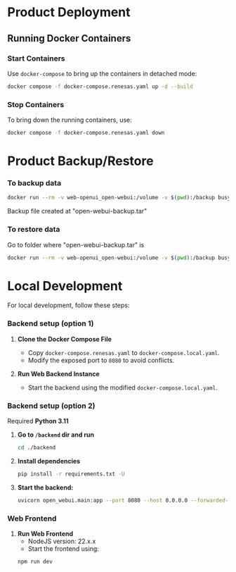 # Product Deployment

## Running Docker Containers

### Start Containers
Use `docker-compose` to bring up the containers in detached mode:

```bash
docker compose -f docker-compose.renesas.yaml up -d --build
```  

### Stop Containers
To bring down the running containers, use:

```bash
docker compose -f docker-compose.renesas.yaml down
```  

# Product Backup/Restore

### To backup data

```bash
docker run --rm -v web-openui_open-webui:/volume -v $(pwd):/backup busybox sh -c "cd /volume && tar cvf /backup/open-webui-backup.tar ."
```  
Backup file created at "open-webui-backup.tar"

### To restore data

Go to folder where "open-webui-backup.tar" is
```bash
docker run --rm -v web-openui_open-webui:/volume -v $(pwd):/backup busybox sh -c "cd /volume && tar xvf /backup/open-webui-backup.tar"
```  

# Local Development

For local development, follow these steps:

### Backend setup (option 1)

1. **Clone the Docker Compose File**
    - Copy `docker-compose.renesas.yaml` to `docker-compose.local.yaml`.
    - Modify the exposed port to `8080` to avoid conflicts.

2. **Run Web Backend Instance**
    - Start the backend using the modified `docker-compose.local.yaml`.

### Backend setup (option 2)

Required **Python 3.11**

1. **Go to `/backend` dir and run**
   ```bash
   cd ./backend
   ```  

2. **Install dependencies**
   ```bash
   pip install -r requirements.txt -U
   ```  

3. **Start the backend:**
   ```bash
   uvicorn open_webui.main:app --port 8080 --host 0.0.0.0 --forwarded-allow-ips '*' --reload
   ```  

### Web Frontend

1. **Run Web Frontend**
    - NodeJS version: 22.x.x
    - Start the frontend using:
   ```bash
   npm run dev
   ```